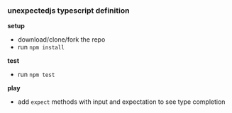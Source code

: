 ### unexpectedjs typescript definition

**setup**
- download/clone/fork the repo
- run `npm install`

**test**
- run `npm test`

**play**
- add `expect` methods with input and expectation to see type completion